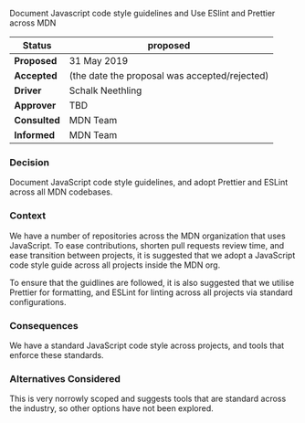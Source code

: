 Document Javascript code style guidelines and Use ESlint and Prettier across MDN


|Status       | proposed <!--becomes accepted, rejected or superseded later-->|
|-----------------|-----------------------------------------------------------|
|**Proposed**     | 31 May 2019
|**Accepted**     | (the date the proposal was accepted/rejected)
|**Driver**       | Schalk Neethling
|**Approver**     | TBD
|**Consulted**    | MDN Team
|**Informed**     | MDN Team

### Decision

Document JavaScript code style guidelines, and adopt Prettier and ESLint across all MDN codebases.

### Context

We have a number of repositories across the MDN organization that uses JavaScript. To ease 
contributions, shorten pull requests review time, and ease transition between projects,
it is suggested that we adopt a JavaScript code style guide across all projects inside the MDN org.

To ensure that the guidlines are followed, it is also suggested that we utilise Prettier for formatting,
and ESLint for linting across all projects via standard configurations.

### Consequences

We have a standard JavaScript code style across projects, and tools that enforce these standards. 

### Alternatives Considered

This is very norrowly scoped and suggests tools that are standard across the industry, so other options
have not been explored.
